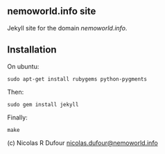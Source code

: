 
nemoworld.info site
-------------------

Jekyll site for the domain *nemoworld.info*.

Installation
------------

On ubuntu:

    sudo apt-get install rubygems python-pygments

Then:

    sudo gem install jekyll

Finally:

    make


(c) Nicolas R Dufour <nicolas.dufour@nemoworld.info>
